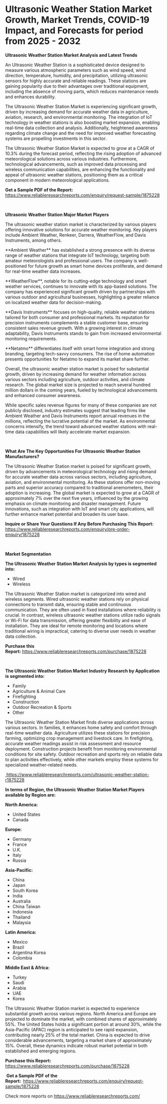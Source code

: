 <p><h1>Ultrasonic Weather Station Market Growth, Market Trends, COVID-19 Impact, and Forecasts for period from 2025 - 2032</h1></p><p><strong>Ultrasonic Weather Station Market Analysis and Latest Trends</strong></p>
<p><p>An Ultrasonic Weather Station is a sophisticated device designed to measure various atmospheric parameters such as wind speed, wind direction, temperature, humidity, and precipitation, utilizing ultrasonic sensors for highly accurate and reliable readings. These stations are gaining popularity due to their advantages over traditional equipment, including the absence of moving parts, which reduces maintenance needs and enhances durability.</p><p>The Ultrasonic Weather Station Market is experiencing significant growth, driven by increasing demand for accurate weather data in agriculture, aviation, research, and environmental monitoring. The integration of IoT technology in weather stations is also boosting market expansion, enabling real-time data collection and analysis. Additionally, heightened awareness regarding climate change and the need for improved weather forecasting systems are propelling investments in this sector.</p><p>The Ultrasonic Weather Station Market is expected to grow at a CAGR of 10.3% during the forecast period, reflecting the rising adoption of advanced meteorological solutions across various industries. Furthermore, technological advancements, such as improved data processing and wireless communication capabilities, are enhancing the functionality and appeal of ultrasonic weather stations, positioning them as a critical component in modern meteorological applications.</p></p>
<p><strong>Get a Sample PDF of the Report:&nbsp;</strong> <a href="https://www.reliableresearchreports.com/enquiry/request-sample/1875228?utm_campaign=3086&utm_medium=2&utm_source=Github&utm_content=ia&utm_term=11042025&utm_id=ultrasonic-weather-station">https://www.reliableresearchreports.com/enquiry/request-sample/1875228</a></p>
<p>&nbsp;</p>
<p><strong>Ultrasonic Weather Station Major Market Players</strong></p>
<p><p>The ultrasonic weather station market is characterized by various players offering innovative solutions for accurate weather monitoring. Key players include Ambient Weather, Renkeer, Darrera, WeatherFlow, and Davis Instruments, among others.</p><p>**Ambient Weather** has established a strong presence with its diverse range of weather stations that integrate IoT technology, targeting both amateur meteorologists and professional users. The company is well-positioned for future growth as smart home devices proliferate, and demand for real-time weather data increases.</p><p>**WeatherFlow**, notable for its cutting-edge technology and smart weather services, continues to innovate with its app-based solutions. The company has experienced significant growth driven by partnerships with various outdoor and agricultural businesses, highlighting a greater reliance on localized weather data for decision-making.</p><p>**Davis Instruments** focuses on high-quality, reliable weather stations tailored for both consumer and professional markets. Its reputation for precision instruments complements a stable customer base, ensuring consistent sales revenue growth. With a growing interest in climate adaptability, Davis Instruments stands to gain from increased environmental monitoring requirements.</p><p>**Netatmo** differentiates itself with smart home integration and strong branding, targeting tech-savvy consumers. The rise of home automation presents opportunities for Netatmo to expand its market share further.</p><p>Overall, the ultrasonic weather station market is poised for substantial growth, driven by increasing demand for weather information across various sectors including agriculture, outdoor activities, and climate research. The global market size is projected to reach several hundred million dollars in the coming years, fueled by technological advancements and enhanced consumer awareness.</p><p>While specific sales revenue figures for many of these companies are not publicly disclosed, industry estimates suggest that leading firms like Ambient Weather and Davis Instruments report annual revenues in the millions, reflecting the lucrative potential of the market. As environmental concerns intensify, the trend toward advanced weather stations with real-time data capabilities will likely accelerate market expansion.</p></p>
<p>&nbsp;</p>
<p><strong>What Are The Key Opportunities For Ultrasonic Weather Station Manufacturers?</strong></p>
<p><p>The Ultrasonic Weather Station market is poised for significant growth, driven by advancements in meteorological technology and rising demand for accurate weather data across various sectors, including agriculture, aviation, and environmental monitoring. As these stations offer non-moving parts and superior accuracy compared to traditional anemometers, their adoption is increasing. The global market is expected to grow at a CAGR of approximately 7% over the next five years, influenced by the growing emphasis on climate monitoring and disaster management. Future innovations, such as integration with IoT and smart city applications, will further enhance market potential and broaden its user base.</p></p>
<p><strong>Inquire or Share Your Questions If Any Before Purchasing This Report:</strong> <a href="https://www.reliableresearchreports.com/enquiry/pre-order-enquiry/1875228?utm_campaign=3086&utm_medium=2&utm_source=Github&utm_content=ia&utm_term=11042025&utm_id=ultrasonic-weather-station">https://www.reliableresearchreports.com/enquiry/pre-order-enquiry/1875228</a></p>
<p>&nbsp;</p>
<p><strong>Market Segmentation</strong></p>
<p><strong>The Ultrasonic Weather Station Market Analysis by types is segmented into:</strong></p>
<p><ul><li>Wired</li><li>Wireless</li></ul></p>
<p><p>The Ultrasonic Weather Station market is categorized into wired and wireless segments. Wired ultrasonic weather stations rely on physical connections to transmit data, ensuring stable and continuous communication. They are often used in fixed installations where reliability is crucial. In contrast, wireless ultrasonic weather stations utilize radio signals or Wi-Fi for data transmission, offering greater flexibility and ease of installation. They are ideal for remote monitoring and locations where traditional wiring is impractical, catering to diverse user needs in weather data collection.</p></p>
<p><strong>Purchase this Report:&nbsp;</strong><a href="https://www.reliableresearchreports.com/purchase/1875228?utm_campaign=3086&utm_medium=2&utm_source=Github&utm_content=ia&utm_term=11042025&utm_id=ultrasonic-weather-station">https://www.reliableresearchreports.com/purchase/1875228</a></p>
<p>&nbsp;</p>
<p><strong>The Ultrasonic Weather Station Market Industry Research by Application is segmented into:</strong></p>
<p><ul><li>Family</li><li>Agriculture & Animal Care</li><li>Firefighting</li><li>Construction</li><li>Outdoor Recreation & Sports</li><li>Other</li></ul></p>
<p><p>The Ultrasonic Weather Station Market finds diverse applications across various sectors. In families, it enhances home safety and comfort through real-time weather data. Agriculture utilizes these stations for precision farming, optimizing crop management and livestock care. In firefighting, accurate weather readings assist in risk assessment and resource deployment. Construction projects benefit from monitoring environmental conditions for site safety. Outdoor recreation and sports rely on reliable data to plan activities effectively, while other markets employ these systems for specialized weather-related needs.</p></p>
<p><a href="https://www.reliableresearchreports.com/ultrasonic-weather-station-r1875228?utm_campaign=3086&utm_medium=2&utm_source=Github&utm_content=ia&utm_term=11042025&utm_id=ultrasonic-weather-station">&nbsp;https://www.reliableresearchreports.com/ultrasonic-weather-station-r1875228</a></p>
<p><strong>In terms of Region, the Ultrasonic Weather Station Market Players available by Region are:</strong></p>
<p>
    <p> <strong> North America: </strong>
        <ul>
            <li>United States</li>
            <li>Canada</li>
        </ul>
        </p> 
    <p> <strong> Europe: </strong>
        <ul>
            <li>Germany</li>
            <li>France</li>
            <li>U.K.</li>
            <li>Italy</li>
            <li>Russia</li>
        </ul>
        </p> 
    <p> <strong> Asia-Pacific: </strong>
        <ul>
            <li>China</li>
            <li>Japan</li>
            <li>South Korea</li>
            <li>India</li>
            <li>Australia</li>
            <li>China Taiwan</li>
            <li>Indonesia</li>
            <li>Thailand</li>
            <li>Malaysia</li>
        </ul>
        </p> 
    <p> <strong> Latin America: </strong>
        <ul>
            <li>Mexico</li>
            <li>Brazil</li>
            <li>Argentina Korea</li>
            <li>Colombia</li>
        </ul>
        </p> 
    <p> <strong> Middle East & Africa: </strong>
        <ul>
            <li>Turkey</li>
            <li>Saudi</li>
            <li>Arabia</li>
            <li>UAE</li>
            <li>Korea</li>
        </ul>
    </p>
    </p>
<p><p>The Ultrasonic Weather Station market is expected to experience substantial growth across various regions. North America and Europe are projected to dominate the market, with combined shares of approximately 55%. The United States holds a significant portion at around 30%, while the Asia-Pacific (APAC) region is anticipated to see rapid expansion, contributing nearly 25% of the total market. China is expected to drive considerable advancements, targeting a market share of approximately 15%. Overall, these dynamics indicate robust market potential in both established and emerging regions.</p></p>
<p><strong>Purchase this Report: </strong><a href="https://www.reliableresearchreports.com/purchase/1875228?utm_campaign=3086&utm_medium=2&utm_source=Github&utm_content=ia&utm_term=11042025&utm_id=ultrasonic-weather-station">https://www.reliableresearchreports.com/purchase/1875228</a></p>
<p>&nbsp;<strong>Get a Sample PDF of the Report:&nbsp;&nbsp;</strong><a href="https://www.reliableresearchreports.com/enquiry/request-sample/1875228?utm_campaign=3086&utm_medium=2&utm_source=Github&utm_content=ia&utm_term=11042025&utm_id=ultrasonic-weather-station">https://www.reliableresearchreports.com/enquiry/request-sample/1875228</a></p>
<p><strong></strong></p>
<p>Check more reports on <a href="https://www.reliableresearchreports.com/?utm_campaign=3086&utm_medium=2&utm_source=Github&utm_content=ia&utm_term=11042025&utm_id=ultrasonic-weather-station">https://www.reliableresearchreports.com/</a></p>